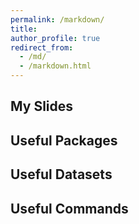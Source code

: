 ```yaml
---
permalink: /markdown/
title:
author_profile: true
redirect_from: 
  - /md/
  - /markdown.html
---
```


## My Slides

## Useful Packages

## Useful Datasets

## Useful Commands

